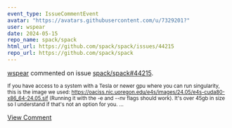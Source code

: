 ```yaml
---
event_type: IssueCommentEvent
avatar: "https://avatars.githubusercontent.com/u/7329201?"
user: wspear
date: 2024-05-15
repo_name: spack/spack
html_url: https://github.com/spack/spack/issues/44215
repo_url: https://github.com/spack/spack
---
```


<a href='https://github.com/wspear' target='_blank'>wspear</a> commented on issue <a href='https://github.com/spack/spack/issues/44215' target='_blank'>spack/spack#44215</a>.

<small>If you have access to a system with a Tesla or newer gpu where you can run singularity, this is the image we used: https://oaciss.nic.uoregon.edu/e4s/images/24.05/e4s-cuda80-x86_64-24.05.sif (Running it with the -e and --nv flags should work). It's over 45gb in size so I understand if that's not an option for you....</small>

<a href='https://github.com/spack/spack/issues/44215' target='_blank'>View Comment</a>